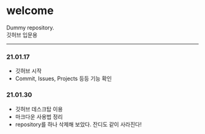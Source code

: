 # welcome  

Dummy repository.  
깃허브 입문용  

---  
  
### 21.01.17  
* 깃허브 시작  
* Commit, Issues, Projects 등등 기능 확인  
  
### 21.01.30  
* 깃허브 데스크탑 이용
* 마크다운 사용법 정리
* repository를 하나 삭제해 보았다. 잔디도 같이 사라진다!
